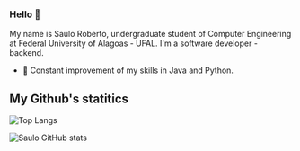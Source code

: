 ### Hello 👋




My name is Saulo Roberto, undergraduate student of Computer Engineering at Federal University of Alagoas - UFAL. I'm a software developer - backend. 

- 📖 Constant improvement of my skills in Java and Python.

## My Github's statitics

![Top Langs](https://github-readme-stats.vercel.app/api/top-langs/?username=saulolv&theme=tokyonight&layout=compact)

![Saulo GitHub stats](https://github-readme-stats.vercel.app/api?username=saulolv&show_icons=true&theme=radical&show_icons=true&count_private=true&repo=github-readme-stats)
